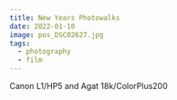 ```yaml
---
title: New Years Photowalks
date: 2022-01-10
image: pos_DSC02627.jpg
tags:
  - photography
  - film
---
```



<v-img src="pos_DSC02627.jpg" alt="bar" :dirp="dir"></v-img>
<v-img src="pos_DSC02629.jpg" alt="bar" :dirp="dir"></v-img>
<!--<v-img src="pos_DSC02630.jpg" alt="bar" :dirp="dir"></v-img>-->

<v-img src="000057480028.jpg" alt="bar" :dirp="dir"></v-img>

<v-img src="pos_DSC02635.jpg" alt="bar" :dirp="dir"></v-img>
<!--<v-img src="pos_DSC02624.jpg" alt="bar" :dirp="dir"></v-img>-->

<v-img src="000057480024.jpg" alt="bar" :dirp="dir"></v-img>
<!--<v-img src="000057480026.jpg" alt="bar" :dirp="dir"></v-img>-->

<v-img src="pos_DSC02583.jpg" alt="bar" :dirp="dir"></v-img>
<v-img src="pos_DSC02578.jpg" alt="bar" :dirp="dir"></v-img>

<v-img src="pos_DSC02532.jpg" alt="bar" :dirp="dir"></v-img>
<v-img src="pos_DSC02522.jpg" alt="bar" :dirp="dir"></v-img>


<v-img src="000057490023.jpg" alt="bar" :dirp="dir"></v-img>
<v-img src="000057480004.jpg" alt="bar" :dirp="dir"></v-img>
<v-img src="pos_DSC02564.jpg" alt="bar" :dirp="dir"></v-img>

<v-img src="pos_DSC02645.jpg" alt="bar" :dirp="dir"></v-img>
<!--<v-img src="pos_DSC02626.jpg" alt="bar" :dirp="dir"></v-img>-->
<v-img src="pos_DSC02617.jpg" alt="bar" :dirp="dir"></v-img>
<v-img src="000057490008.jpg" alt="bar" :dirp="dir"></v-img>
<v-img src="pos_DSC02609.jpg" alt="bar" :dirp="dir"></v-img>
<!--<v-img src="pos_DSC02582.jpg" alt="bar" :dirp="dir"></v-img>-->



<!--<v-img src="000057490015.jpg" alt="bar" :dirp="dir"></v-img>-->



Canon L1/HP5 and Agat 18k/ColorPlus200
